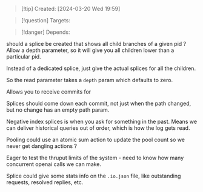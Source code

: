 
>[!tip] Created: [2024-03-20 Wed 19:59]

>[!question] Targets: 

>[!danger] Depends: 

should a splice be created that shows all child branches of a given pid ?
Allow a depth parameter, so it will give you all children lower than a particular pid.

Instead of a dedicated splice, just give the actual splices for all the children.

So the read parameter takes a `depth` param which defaults to zero.

Allows you to receive commits for

Splices should come down each commit, not just when the path changed, but no change has an empty path param.

Negative index splices is when you ask for something in the past.
Means we can deliver historical queries out of order, which is how the log gets read.

Pooling could use an atomic sum action to update the pool count so we never get dangling actions ?

Eager to test the thruput limits of the system - need to know how many concurrent openai calls we can make.

Splice could give some stats info on the `.io.json` file, like outstanding requests, resolved replies, etc.
